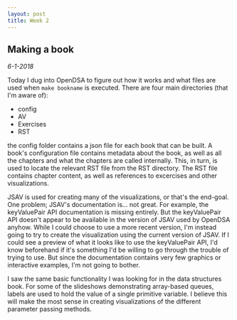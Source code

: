 ```yaml
---
layout: post
title: Week 2
---
```


## Making a book

*6-1-2018*

Today I dug into OpenDSA to figure out how it works and what files are used when
`make bookname` is executed. There are four main directories
(that I'm aware of):

* config
* AV
* Exercises
* RST

the config folder contains a json file for each book that can be built. A book's
configuration file contains metadata about the book, as well as all the chapters
and what the chapters are called internally. This, in turn, is used to locate
the relevant RST file from the RST directory. The RST file contains chapter
content, as well as references to excercises and other visualizations.

JSAV is used for creating many of the visualizations, or that's the end-goal.
One problem; JSAV's documentation is... not great. For example, the keyValuePair
API documentation is missing entirely. But the keyValuePair API doesn't appear
to be available in the version of JSAV used by OpenDSA anyhow. While I could
choose to use a more recent version, I'm instead going to try to create the
visualization using the current version of JSAV. If I could see a preview of
what it looks like to use the keyValuePair API, I'd know beforehand if it's
something I'd be willing to go through the trouble of trying to use. But since
the documentation contains very few graphics or interactive examples, I'm not
going to bother.

I saw the same basic functionality I was looking for in the data structures
book. For some of the slideshows demonstrating array-based queues, labels are
used to hold the value of a single primitive variable. I believe this will make
the most sense in creating visualizations of the different parameter passing
methods.
